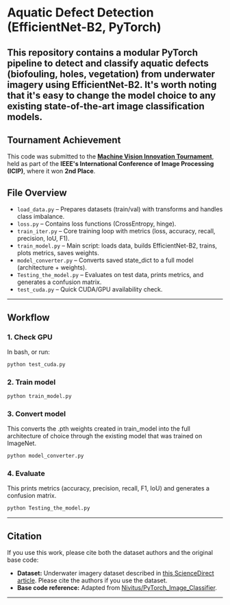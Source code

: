 # Aquatic Defect Detection (EfficientNet-B2, PyTorch)

This repository contains a modular PyTorch pipeline to detect and classify aquatic defects (biofouling, holes, vegetation) from underwater imagery using **EfficientNet-B2**.
It's worth noting that it's easy to change the model choice to any existing state-of-the-art image classification models.
---

## Tournament Achievement
This code was submitted to the **[Machine Vision Innovation Tournament](https://taimurhassan.github.io/mvi_icip/)**, held as part of the **IEEE's International Conference of Image Processing (ICIP)**, where it won **2nd Place**.

## File Overview

- `load_data.py` – Prepares datasets (train/val) with transforms and handles class imbalance.  
- `loss.py` – Contains loss functions (CrossEntropy, hinge).  
- `train_iter.py` – Core training loop with metrics (loss, accuracy, recall, precision, IoU, F1).  
- `train_model.py` – Main script: loads data, builds EfficientNet-B2, trains, plots metrics, saves weights.  
- `model_converter.py` – Converts saved state_dict to a full model (architecture + weights).  
- `Testing_the_model.py` – Evaluates on test data, prints metrics, and generates a confusion matrix.  
- `test_cuda.py` – Quick CUDA/GPU availability check.  

---

## Workflow

### 1. Check GPU
In bash, or run:
```bash
python test_cuda.py
```

### 2. Train model
```bash
python train_model.py
```

### 3. Convert model
This converts the .pth weights created in train_model into the full architecture of choice
through the existing model that was trained on ImageNet.
```bash
python model_converter.py
```

### 4. Evaluate
This prints metrics (accuracy, precision, recall, F1, IoU) and generates a confusion matrix.
```bash
python Testing_the_model.py
```
---

## Citation

If you use this work, please cite both the dataset authors and the original base code:

- **Dataset:** Underwater imagery dataset described in [this ScienceDirect article](https://www.sciencedirect.com/science/article/abs/pii/S0957417425004427?via%3Dihub). Please cite the authors if you use the dataset.  
- **Base code reference:** Adapted from [Nivitus/PyTorch_Image_Classifier](https://github.com/Nivitus/PyTorch_Image_Classifier).  

---
